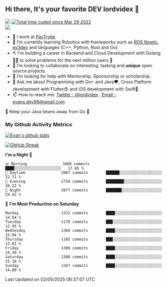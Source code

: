 ## Hi there, It's your favorite DEV lordvidex 👋
<img src="https://komarev.com/ghpvc/?username=lordvidex&label=Views&color=blue&style=plastic" /> <a href="https://wakatime.com/@0e56db35-d16b-410a-acc0-4085055304bf"><img src="https://wakatime.com/badge/user/0e56db35-d16b-410a-acc0-4085055304bf.svg" alt="Total time coded since Mar 29 2022" /></a>  
![](https://github-profile-trophy.vercel.app/?username=lordvidex)
- 🔭 I work at [PayTrybe](https://www.paytrybe.com)
- 🌱 I’m currently learning Robotics with frameworks such as [ROS Noetic](ros.org), [ev3dev](www.ev3dev.org) and languages (C++, Python, Rust and Go).
- ⛏️ I'm building a career in Backend and Cloud Development with Golang 🧙🏼 to solve problems for the next million users 🤌
- 👯 I’m looking to collaborate on interesting, tasking and **unique** open source projects.
- 🤔 I’m looking for help with Mentorship, Sponsorship or scholarship.
- 💬 Ask me about Programming with Go⚡️ and Java❤️, Cross Platform development with Flutter😍 and iOS development with Swift🚀.
- 📫 How to reach me: [Twitter - @lordvidex](https://twitter.com/lordvidex) , [Email - evans.dev99@gmail.com](mailto:evans.dev99@gmail.com?body=Hello%20Evans,)
  
    
🎤 Keep your Java beans away from Go 🌚
  
  
### My Github Activity Metrics
<div>
<!-- <a href="https://github.com/lordvidex">
  <img src="https://github-readme-stats.vercel.app/api/top-langs/?username=lordvidex&theme=light" />
</a>    -->
<!-- [![Top Langs](https://github-readme-stats.vercel.app/api/top-langs/?username=lordvidex)](https://github.com/lordvidex/)  -->
<a href="https://github.com/lordvidex">
 <img src="https://github-readme-stats.vercel.app/api?username=lordvidex&show_icons=true&theme=light&line_height=27" alt="Evan's github stats"/>
</a>
</div>

[![GitHub Streak](https://github-readme-streak-stats.herokuapp.com?user=lordvidex&theme=github-dark&hide_border=true)](https://git.io/streak-stats)

<!--
  <a href="https://github.com/iampawan/FlutterExampleApps">
    <img align="center" src="https://github-readme-stats.vercel.app/api/pin/?username=iampawan&repo=FlutterExampleApps&theme=light" />

  </a>
  <a href="https://github.com/iampawan/VelocityX">
   <img align="center" src="https://github-readme-stats.vercel.app/api/pin/?username=iampawan&repo=VelocityX&theme=light" />
  </a>
-->
<!--START_SECTION:waka-->
**I'm a Night 🦉** 

```text
🌞 Morning                1606 commits        ████░░░░░░░░░░░░░░░░░░░░░   17.65 % 
🌆 Daytime                2067 commits        ██████░░░░░░░░░░░░░░░░░░░   22.71 % 
🌃 Evening                2750 commits        ████████░░░░░░░░░░░░░░░░░   30.22 % 
🌙 Night                  2677 commits        ███████░░░░░░░░░░░░░░░░░░   29.42 % 
```
📅 **I'm Most Productive on Saturday** 

```text
Monday                   1332 commits        ████░░░░░░░░░░░░░░░░░░░░░   14.64 % 
Tuesday                  1178 commits        ███░░░░░░░░░░░░░░░░░░░░░░   12.95 % 
Wednesday                1369 commits        ████░░░░░░░░░░░░░░░░░░░░░   15.04 % 
Thursday                 1185 commits        ███░░░░░░░░░░░░░░░░░░░░░░   13.02 % 
Friday                   1309 commits        ████░░░░░░░░░░░░░░░░░░░░░   14.38 % 
Saturday                 1380 commits        ████░░░░░░░░░░░░░░░░░░░░░   15.16 % 
Sunday                   1347 commits        ████░░░░░░░░░░░░░░░░░░░░░   14.80 % 
```



 Last Updated on 02/05/2025 06:37:07 UTC
<!--END_SECTION:waka-->
